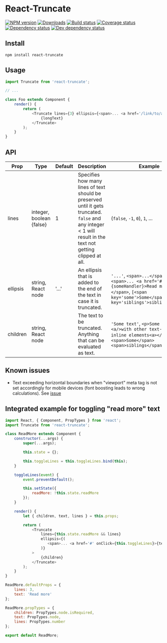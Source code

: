 # React-Truncate
[![NPM version][npm-image]][npm-url]
[![Downloads][downloads-image]][npm-url]
[![Build status][travis-image]][travis-url]
[![Coverage status][coveralls-image]][coveralls-url]
[![Dependency status][david-dm-image]][david-dm-url]
[![Dev dependency status][david-dm-dev-image]][david-dm-dev-url]

## Install
```
npm install react-truncate
```

## Usage
```js
import Truncate from 'react-truncate';

// ...

class Foo extends Component {
    render() {
        return (
            <Truncate lines={3} ellipsis={<span>... <a href='/link/to/article'>Read more</a></span>}>
                {longText}
            </Truncate>
        );
    }
}
```

## API
| Prop | Type | Default | Description | Example |
| ---- | ---- | ------- | ----------- | ------- |
| lines | integer, boolean {false} | 1 | Specifies how many lines of text should be preserved until it gets truncated. `false` and any integer < 1 will result in the text not getting clipped at all. | (`false`, `-1`, `0`), `1`, ...  |
| ellipsis | string, React node | '…' | An ellipsis that is added to the end of the text in case it is truncated. | `'...'`, `<span>...</span>`, `<span>... <a href='#' onClick={someHandler}>Read more</a></span>`, `[<span key='some'>Some</span>, <span key='siblings'>siblings<span>]`
| children | string, React node | | The text to be truncated. Anything that can be evaluated as text. | `'Some text'`, `<p>Some paragraph <a/>with other text-based inline elements<a></p>`, `<span>Some</span><span>siblings</span>` |

## Known issues
- Text exceeding horizontal boundaries when "viewport" meta tag is not set accordingly for mobile devices (font boosting leads to wrong calculations). See [issue](https://github.com/One-com/react-truncate/issues/4#issuecomment-226703499)

## Integrated example for toggling "read more" text
```js
import React, { Component, PropTypes } from 'react';
import Truncate from 'react-truncate';

class ReadMore extends Component {
    constructor(...args) {
        super(...args);

        this.state = {};

        this.toggleLines = this.toggleLines.bind(this);
    }

    toggleLines(event) {
        event.preventDefault();

        this.setState({
            readMore: !this.state.readMore
        });
    }

    render() {
        let { children, text, lines } = this.props;

        return (
            <Truncate
                lines={this.state.readMore && lines}
                ellipsis={(
                   <span>... <a href='#' onClick={this.toggleLines}>{text}</a></span>
                )}
            >
                {children}
            </Truncate>
        );
    }
}

ReadMore.defaultProps = {
    lines: 3,
    text: 'Read more'
};

ReadMore.propTypes = {
    children: PropTypes.node.isRequired,
    text: PropTypes.node,
    lines: PropTypes.number
};

export default ReadMore;
```

[npm-url]: https://npmjs.org/package/react-truncate
[downloads-image]: http://img.shields.io/npm/dm/react-truncate.svg
[npm-image]: https://badge.fury.io/js/react-truncate.svg
[travis-url]: https://travis-ci.org/One-com/react-truncate
[travis-image]: http://img.shields.io/travis/One-com/react-truncate.svg
[coveralls-url]:https://coveralls.io/r/One-com/react-truncate
[coveralls-image]:https://coveralls.io/repos/One-com/react-truncate/badge.png
[david-dm-url]:https://david-dm.org/One-com/react-truncate
[david-dm-image]:https://david-dm.org/One-com/react-truncate.svg
[david-dm-dev-url]:https://david-dm.org/One-com/react-truncate#info=devDependencies
[david-dm-dev-image]:https://david-dm.org/One-com/react-truncate/dev-status.svg
